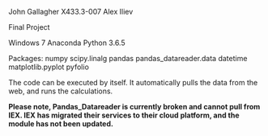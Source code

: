 John Gallagher
X433.3-007
Alex Iliev

Final Project


Windows 7
Anaconda
Python 3.6.5

Packages:
numpy
scipy.linalg
pandas
pandas_datareader.data
datetime
matplotlib.pyplot
pyfolio

The code can be executed by itself. It automatically pulls the data from the web, and runs the calculations. 

**Please note, Pandas_Datareader is currently broken and cannot pull from IEX.  IEX has migrated their services to their cloud platform, and the module has not been updated.**